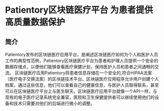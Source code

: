# Patientory区块链医疗平台 为患者提供高质量数据保护
## 简介
Patientory发布的区块链医疗应用平台，是阐述区块链医疗如何为个人和医护人员工作的典型性范例，Patientory区块链医疗平台为患者和护理人员提供一个安全的数据存储点，以便他们能够查看医疗保健计划，保持医护人员和患者之间通畅的交流。
区块链医疗应用Patientory将患者信息存储在一个安全的,符合HIPAA法案（医疗电子交换法案）的区块链技术平台。区块链医疗应用程序允许用户创建个人档案，通过这些信息，他们可以查看自己的健康信息，与医护人员取得联系，甚至可以在区块链医疗平台上与医生聊天。区块链医疗应用平台就像一个API一样，与现有的电子医疗记录系统完全兼容，医院和卫生保健提供者可以继续使用他们的设备和技术只需要对他们的后端进行微小的调整。


